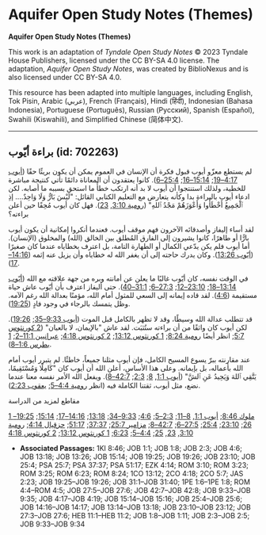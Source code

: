# Aquifer Open Study Notes (Themes)

**Aquifer Open Study Notes (Themes)**

This work is an adaptation of *Tyndale Open Study Notes* © 2023 Tyndale House Publishers, licensed under the CC BY\-SA 4\.0 license. The adaptation, *Aquifer Open Study Notes*, was created by BiblioNexus and is also licensed under CC BY\-SA 4\.0\.

This resource has been adapted into multiple languages, including English, Tok Pisin, Arabic (عربي), French (Français), Hindi (हिंदी), Indonesian (Bahasa Indonesia), Portuguese (Português), Russian (Русский), Spanish (Español), Swahili (Kiswahili), and Simplified Chinese (简体中文).



--------------------------------

## براءة أيّوب (id: 702263)

لم يستطع معزّو أيوب قبول فكرة أن الإنسان في العموم يمكن أن يكون بريئًا حقًا ([أيوب 4:17–19](https://ref.ly/Job4:17-Job4:19); [15:14–16](https://ref.ly/Job15:14-Job15:16); [25:4–6](https://ref.ly/Job25:4-Job25:6)). كانوا يعتقدون أن المعاناة دائمًا تأتي كنتيجة مباشرة للخطية، ولذلك استنتجوا أن أيوب لا بد أنه ارتكب خطأً ما استحق بسببه ما أصابه. لكن ادعاء أيوب بالبراءة بدا وكأنه يتعارض مع التعليم الكتابي القائل: "لَيْسَ بَارٌّ وَلَا وَاحِدٌ.... إذِ ٱلْجَمِيعُ أَخْطَأُوا وَأَعْوَزَهُمْ مَجْدُ ٱللهِ" ([رومية 3:10](https://ref.ly/Rom3:10), [23](https://ref.ly/Rom3:23)). فهل كان أيوب مُحِقًا حين أعلن براءته؟

لقد أساء إليفاز وأصدقائه الآخرون فهم موقف أيوب. فعندما أنكروا إمكانية أن يكون أيوب بارًّا أو طاهرًا، كانوا يشيرون إلى الفارق المُطلق بين الخالق (الله) والمخلوق (الإنسان). أما أيوب فلم يكن يدّعي الكمال أو الطهارة التامة، بل اعترف بخطاياه عندما كان صغيرًا ([أيّوب 13:26](https://ref.ly/Job13:26)). وكان يدرك حاجته إلى أن يغفر الله له خطاياه وأن يزيل عنه إثمه ([14:16–17](https://ref.ly/Job14:16-Job14:17)).

في الوقت نفسه، كان أيّوب غالبًا ما يعلن عن أمانته وبره من جهة علاقته مع الله ([أيّوب 13:14–18](https://ref.ly/Job13:14-Job13:18); [23:10–12](https://ref.ly/Job23:10-Job23:12); [27:3–6](https://ref.ly/Job27:3-Job27:6); [31:1–40](https://ref.ly/Job31:1-Job31:40)). حتى أليفاز اعترف بأن أيّوب عاش حياة مستقيمة ([4:6](https://ref.ly/Job4:6)). لقد قاده إيمانه إلى السعي للمثول أمام الله، مؤمنًا بعدالة الله رغم الآمه. وظل يتمسك بالرجاء في وجود فادٍ ([19:25](https://ref.ly/Job19:25)).

قد تتطلب عدالة الله وسيطًا، وقد لا تظهر بالكامل قبل الموت ([أيوب 9:33–35](https://ref.ly/Job9:33-Job9:35); [19:26](https://ref.ly/Job19:26)). لكن أيوب كان واثقًا من أن براءته ستُثبَت. لقد عاش "بالإيمان، لا بالعيان" ([2 كورنثوس 5:7](https://ref.ly/2Cor5:7); انظر أيضًا [رومية 8:24](https://ref.ly/Rom8:24); [1 كورنثوس 13:12](https://ref.ly/1Cor13:12); [2 كورنثوس 4:18](https://ref.ly/2Cor4:18); [عبرانيين 11:1–2](https://ref.ly/Heb11:1-Heb11:2); [1 بطرس 1:6–8](https://ref.ly/1Pet1:6-1Pet1:8)).

عند مقارنته ببرّ يسوع المسيح الكامل، فإن أيوب مثلنا جميعاً، خاطئًا. لم يتبرر أيوب أمام الله بأعماله، بل بإيمانه. وعلى هذا الأساس، أعلن الله أن أيوب كان "كَامِلًا وَمُسْتَقِيمًا، يَتَّقِي ٱللهَ وَيَحِيدُ عَنِ ٱلشَّ" ([أيوب 1:1](https://ref.ly/Job1:1), [8](https://ref.ly/Job1:8); [2:3](https://ref.ly/Job2:3); [42:7–8](https://ref.ly/Job42:7-Job42:8)). ويفعل الله الأمر نفسه معنا عندما نضع، مثل أيوب، ثقتنا الكاملة فيه (انظر [رومية 4:4–5](https://ref.ly/Rom4:4-Rom4:5); [يعقوب 2:23](https://ref.ly/Jas2:23)).

مقاطع لمزيد من الدراسة

[1 ملوك 8:46](https://ref.ly/1Kgs8:46); [أيوب 1:1](https://ref.ly/Job1:1), [8–11](https://ref.ly/Job1:8-Job1:11); [2:3–5](https://ref.ly/Job2:3-Job2:5); [4:6](https://ref.ly/Job4:6); [9:33–34](https://ref.ly/Job9:33-Job9:34); [13:18](https://ref.ly/Job13:18); [14:16–17](https://ref.ly/Job14:16-Job14:17); [15:14](https://ref.ly/Job15:14); [19:25–26](https://ref.ly/Job19:25-Job19:26); [23:10](https://ref.ly/Job23:10); [25:4](https://ref.ly/Job25:4); [27:5–6](https://ref.ly/Job27:5-Job27:6); [42:7–8](https://ref.ly/Job42:7-Job42:8); [مزامير 25:7](https://ref.ly/Ps25:7); [37:37](https://ref.ly/Ps37:37); [51:17](https://ref.ly/Ps51:17); [حزقيال 4:14](https://ref.ly/Ezek4:14); [رومية 3:10](https://ref.ly/Rom3:10), [23](https://ref.ly/Rom3:23), [25](https://ref.ly/Rom3:25); [4:4–5](https://ref.ly/Rom4:4-Rom4:5); [6:23](https://ref.ly/Rom6:23); [1 كورنثوس 13:12](https://ref.ly/1Cor13:12); [2 كورنثوس 4:18](https://ref.ly/2Cor4:18)

* **Associated Passages:** 1KI 8:46; JOB 1:1; JOB 1:8; JOB 2:3; JOB 4:6; JOB 13:18; JOB 13:26; JOB 15:14; JOB 19:25; JOB 19:26; JOB 23:10; JOB 25:4; PSA 25:7; PSA 37:37; PSA 51:17; EZK 4:14; ROM 3:10; ROM 3:23; ROM 3:25; ROM 6:23; ROM 8:24; 1CO 13:12; 2CO 4:18; 2CO 5:7; JAS 2:23; JOB 19:25–JOB 19:26; JOB 31:1–JOB 31:40; 1PE 1:6–1PE 1:8; ROM 4:4–ROM 4:5; JOB 27:5–JOB 27:6; JOB 42:7–JOB 42:8; JOB 9:33–JOB 9:35; JOB 4:17–JOB 4:19; JOB 15:14–JOB 15:16; JOB 25:4–JOB 25:6; JOB 14:16–JOB 14:17; JOB 13:14–JOB 13:18; JOB 23:10–JOB 23:12; JOB 27:3–JOB 27:6; HEB 11:1–HEB 11:2; JOB 1:8–JOB 1:11; JOB 2:3–JOB 2:5; JOB 9:33–JOB 9:34

